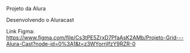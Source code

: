 Projeto da Alura

Desenvolvendo o Aluracast

Link Figma: https://www.figma.com/file/Cs3tPE5ZrxD7PfaAsK2AMb/Projeto-Grid---Alura-Cast?node-id=0%3A1&t=z3WYorrjlfzY9RZR-0
